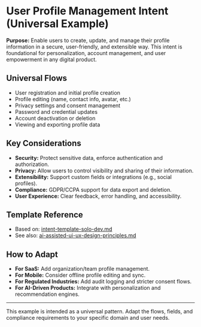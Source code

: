# User Profile Management Intent (Universal Example)

**Purpose:**
Enable users to create, update, and manage their profile information in a secure, user-friendly, and extensible way. This intent is foundational for personalization, account management, and user empowerment in any digital product.

## Universal Flows
- User registration and initial profile creation
- Profile editing (name, contact info, avatar, etc.)
- Privacy settings and consent management
- Password and credential updates
- Account deactivation or deletion
- Viewing and exporting profile data

## Key Considerations
- **Security:** Protect sensitive data, enforce authentication and authorization.
- **Privacy:** Allow users to control visibility and sharing of their information.
- **Extensibility:** Support custom fields or integrations (e.g., social profiles).
- **Compliance:** GDPR/CCPA support for data export and deletion.
- **User Experience:** Clear feedback, error handling, and accessibility.

## Template Reference
- Based on: [intent-template-solo-dev.md](../../templates/intent-template-solo-dev.md)
- See also: [ai-assisted-ui-ux-design-principles.md](../../principles/ai-assisted-ui-ux-design-principles.md)

## How to Adapt
- **For SaaS:** Add organization/team profile management.
- **For Mobile:** Consider offline profile editing and sync.
- **For Regulated Industries:** Add audit logging and stricter consent flows.
- **For AI-Driven Products:** Integrate with personalization and recommendation engines.

---
This example is intended as a universal pattern. Adapt the flows, fields, and compliance requirements to your specific domain and user needs. 